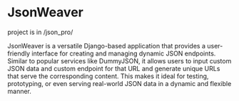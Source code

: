 # JsonWeaver
project is in /json_pro/

JsonWeaver is  a versatile Django-based application that provides a user-friendly interface for creating and managing dynamic JSON endpoints. Similar to popular services like DummyJSON, it allows users to input custom JSON data and custom endpoint for that URL and generate unique URLs that serve the corresponding content. This makes it ideal for testing, prototyping, or even serving real-world JSON data in a dynamic and flexible manner.
